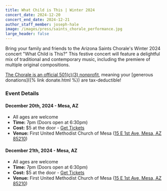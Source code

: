 ```yaml
---
title: What Child is This | Winter 2024
concert_date: 2024-12-20
concert_end_date: 2024-12-21
author_staff_member: joseph-hale
image: /images/press/saints_chorale_performance.jpg
large_header: false
---
```


Bring your family and friends to the Arizona Saints Chorale's Winter 2024
concert "What Child is This?" This festive concert will feature a delightful
mix of traditional and contemporary music, including the premiere of multiple
original compositions.

[The Chorale is an official 501(c)(3)
nonprofit](https://apps.irs.gov/pub/epostcard/dl/FinalLetter_93-3531070_THESAINTSCHORALEINC_09212023_00.pdf),
meaning your [generous donations]({% link donate.html %}) are tax-deductible!

### Event Details

#### December 20th, 2024 - Mesa, AZ
 - All ages are welcome
 - **Time:** 7pm (Doors open at 6:30pm)
 - **Cost:** $5 at the door - [Get Tickets](https://saintschorale.square.site/product/what-child-is-this-friday-december-20-2024-7pm-/8)
 - **Venue:** First United Methodist Church of Mesa ([15 E 1st Ave, Mesa, AZ 85210](https://maps.app.goo.gl/LEpLXCK9koKCnn958))

#### December 21th, 2024 - Mesa, AZ
 - All ages are welcome
 - **Time:** 7pm (Doors open at 6:30pm)
 - **Cost:** $5 at the door - [Get Tickets](https://saintschorale.square.site/product/what-child-is-this-saturday-december-21-2024-7pm-/11)
 - **Venue:** First United Methodist Church of Mesa ([15 E 1st Ave, Mesa, AZ 85210](https://maps.app.goo.gl/LEpLXCK9koKCnn958))